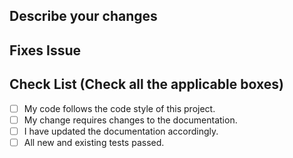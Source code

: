  <!--  Describe your changes below that what did you made change -->
## Describe your changes

<!--  If your PR fixes an open issue then use Closes #31 -->
## Fixes Issue

 
<!-- Mark all the applicable boxes. To mark the box as done follow the following conventions -->
<!--

[x] - Correct; marked as done
[X] - Correct; marked as done

[ ] - Not correct; marked as **not** done -->

## Check List (Check all the applicable boxes) <!-- Follow the above conventions to check the box -->

- [ ] My code follows the code style of this project.
- [ ] My change requires changes to the documentation.
- [ ] I have updated the documentation accordingly.
- [ ] All new and existing tests passed.
